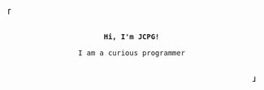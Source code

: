 <!-- Top left thing -->
<p align="left"><strong><samp>「</samp></strong></p>

<!-- Profile -->
<p align="center">
  <samp><br>
  <strong>Hi, I'm JCPG!</strong><br>
  <br>
  I am a curious programmer<br>
  </samp><br>
</p>

<!-- Bottom right thing -->
<p align="right"><strong><samp>」</samp></strong></p>

<br>
